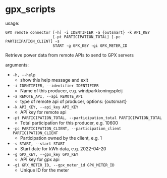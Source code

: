 # gpx_scripts

usage:
```
GPX remote connector [-h] -i IDENTIFIER -a {outsmart} -k API_KEY
                     [-pt PARTICIPATION_TOTAL] [-pc PARTICIPATION_CLIENT] -s
                     START -g GPX_KEY -gi GPX_METER_ID
```

Retrieve power data from remote APIs to send to GPX servers

arguments:
* `-h, --help`
    * show this help message and exit
* `-i IDENTIFIER, --identifier IDENTIFIER`
    * Name of this producer, e.g. windparkkoningspleij
* `-a REMOTE_API, --api REMOTE_API`
    * type of remote api of producer, options: {outsmart}
* `-k API_KEY, --api_key API_KEY`
    * API key for remote api
* `-pt PARTICIPATION_TOTAL, --participation_total PARTICIPATION_TOTAL`
    * Total participation for this producer, e.g. 10600
* `-pc PARTICIPATION_CLIENT, --participation_client PARTICIPATION_CLIENT`
    * Participation owned by the client, e.g. 1
* `-s START, --start START`
    * Start date for kWh data, e.g. 2022-04-20
* `-g GPX_KEY, --gpx_key GPX_KEY`
    * API key for gpx api
* `-gi GPX_METER_ID, --gpx_meter_id GPX_METER_ID`
    * Unique ID for the meter
